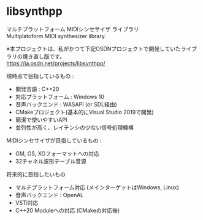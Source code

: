 # libsynthpp

マルチプラットフォーム MIDIシンセサイザ ライブラリ  
Multiplatoform MIDI synthesizer library.

※本プロジェクトは、私がかつて下記OSDNプロジェクトで開発していたライブラリの焼き直し版です。  
https://ja.osdn.net/projects/libsynthpp/

現時点で目指しているもの :  
* 開発言語 : C++20
* 対応プラットフォーム : Windows 10
* 音声バックエンド : WASAPI (or SDL経由)
* CMakeプロジェクト(基本的にVisual Studio 2019で開発)
* 簡潔で使いやすいAPI
* 並列性が高く、レイテンシの少ない信号処理機構

MIDIシンセサイザが目指しているもの :  
* GM, GS, XGフォーマットへの対応
* 32チャネル波形テーブル音源

将来的に目指したいもの
* マルチプラットフォーム対応 (メインターゲットはWindows, Linux)
* 音声バックエンド : OpenAL
* VSTi対応
* C++20 Moduleへの対応 (CMakeの対応後)